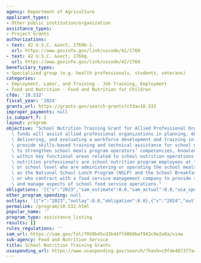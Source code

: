 ```yaml
---
agency: Department of Agriculture
applicant_types:
- Other public institution/organization
assistance_types:
- Project Grants
authorizations:
- text: 42 U.S.C. &sect; 1769b-1.
  url: https://www.govinfo.gov/link/uscode/42/1769
- text: 42 U.S.C. &sect; 1769g.
  url: https://www.govinfo.gov/link/uscode/42/1769
beneficiary_types:
- Specialized group (e.g. health professionals, students, veterans)
categories:
- Employment, Labor, and Training - Job Training, Employment
- Food and Nutrition - Food and Nutrition for Children
cfda: '10.532'
fiscal_year: '2024'
grants_url: https://grants.gov/search-grants?cfda=10.532
improper_payments: null
is_subpart_f: 1
layout: program
objective: "School Nutrition Training Grant for Allied Professional Organizations\
  \ funds will assist allied professional organizations in planning, developing, promoting,\
  \ delivering, and evaluating a workforce development and training initiative to\
  \ provide skills-based training and technical assistance for school nutrition professionals\
  \ to strengthen school meals program operators’ competencies, knowledge, and skills\
  \ within key functional areas related to school nutrition operations. \n\nSchool\
  \ nutrition professionals are school nutrition program employees at the district\
  \ or school level who are administering or operating the school meals programs such\
  \ as the National School Lunch Program (NSLP) and the School Breakfast Program (SBP),\
  \ or who contract with a food service management company to provide school meals\
  \ and manage aspects of school food service operations."
obligations: '[{"x":"2023","sam_estimate":0.0,"sam_actual":0.0,"usa_spending_actual":0.0},{"x":"2024","sam_estimate":0.0,"sam_actual":0.0,"usa_spending_actual":1718127.49},{"x":"2025","sam_estimate":0.0,"sam_actual":0.0,"usa_spending_actual":0.0}]'
other_program_spending: null
outlays: '[{"x":"2023","outlay":0.0,"obligation":0.0},{"x":"2024","outlay":60000.0,"obligation":2302602.0},{"x":"2025","outlay":0.0,"obligation":0.0}]'
permalink: /program/10.532.html
popular_name: ''
program_type: assistance_listing
results: []
rules_regulations: ''
sam_url: https://sam.gov/fal/f059b45cd3b44ffd8b0baf942c0e2a0a/view
sub-agency: Food and Nutrition Service
title: School Nutrition Training Grants
usaspending_url: https://www.usaspending.gov/search/?hash=c9fde487377aa22eba86bbce5e1045cb
---
```

